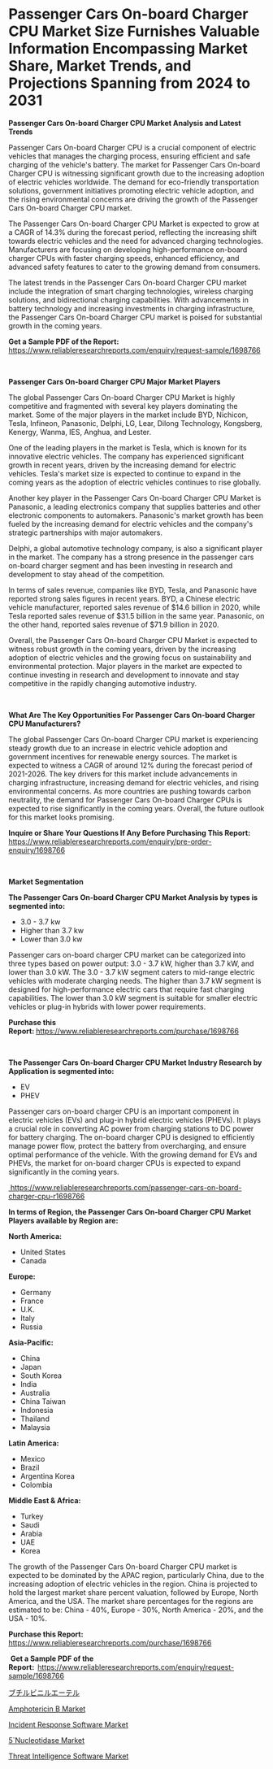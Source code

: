 <p><h1>Passenger Cars On-board Charger CPU Market Size Furnishes Valuable Information Encompassing Market Share, Market Trends, and Projections Spanning from 2024 to 2031</h1></p><p><strong>Passenger Cars On-board Charger CPU Market Analysis and Latest Trends</strong></p>
<p><p>Passenger Cars On-board Charger CPU is a crucial component of electric vehicles that manages the charging process, ensuring efficient and safe charging of the vehicle's battery. The market for Passenger Cars On-board Charger CPU is witnessing significant growth due to the increasing adoption of electric vehicles worldwide. The demand for eco-friendly transportation solutions, government initiatives promoting electric vehicle adoption, and the rising environmental concerns are driving the growth of the Passenger Cars On-board Charger CPU market.</p><p>The Passenger Cars On-board Charger CPU Market is expected to grow at a CAGR of 14.3% during the forecast period, reflecting the increasing shift towards electric vehicles and the need for advanced charging technologies. Manufacturers are focusing on developing high-performance on-board charger CPUs with faster charging speeds, enhanced efficiency, and advanced safety features to cater to the growing demand from consumers.</p><p>The latest trends in the Passenger Cars On-board Charger CPU market include the integration of smart charging technologies, wireless charging solutions, and bidirectional charging capabilities. With advancements in battery technology and increasing investments in charging infrastructure, the Passenger Cars On-board Charger CPU market is poised for substantial growth in the coming years.</p></p>
<p><strong>Get a Sample PDF of the Report:&nbsp;</strong> <a href="https://www.reliableresearchreports.com/enquiry/request-sample/1698766">https://www.reliableresearchreports.com/enquiry/request-sample/1698766</a></p>
<p>&nbsp;</p>
<p><strong>Passenger Cars On-board Charger CPU Major Market Players</strong></p>
<p><p>The global Passenger Cars On-board Charger CPU Market is highly competitive and fragmented with several key players dominating the market. Some of the major players in the market include BYD, Nichicon, Tesla, Infineon, Panasonic, Delphi, LG, Lear, Dilong Technology, Kongsberg, Kenergy, Wanma, IES, Anghua, and Lester.</p><p>One of the leading players in the market is Tesla, which is known for its innovative electric vehicles. The company has experienced significant growth in recent years, driven by the increasing demand for electric vehicles. Tesla's market size is expected to continue to expand in the coming years as the adoption of electric vehicles continues to rise globally.</p><p>Another key player in the Passenger Cars On-board Charger CPU Market is Panasonic, a leading electronics company that supplies batteries and other electronic components to automakers. Panasonic's market growth has been fueled by the increasing demand for electric vehicles and the company's strategic partnerships with major automakers.</p><p>Delphi, a global automotive technology company, is also a significant player in the market. The company has a strong presence in the passenger cars on-board charger segment and has been investing in research and development to stay ahead of the competition.</p><p>In terms of sales revenue, companies like BYD, Tesla, and Panasonic have reported strong sales figures in recent years. BYD, a Chinese electric vehicle manufacturer, reported sales revenue of $14.6 billion in 2020, while Tesla reported sales revenue of $31.5 billion in the same year. Panasonic, on the other hand, reported sales revenue of $71.9 billion in 2020.</p><p>Overall, the Passenger Cars On-board Charger CPU Market is expected to witness robust growth in the coming years, driven by the increasing adoption of electric vehicles and the growing focus on sustainability and environmental protection. Major players in the market are expected to continue investing in research and development to innovate and stay competitive in the rapidly changing automotive industry.</p></p>
<p>&nbsp;</p>
<p><strong>What Are The Key Opportunities For Passenger Cars On-board Charger CPU Manufacturers?</strong></p>
<p><p>The global Passenger Cars On-board Charger CPU market is experiencing steady growth due to an increase in electric vehicle adoption and government incentives for renewable energy sources. The market is expected to witness a CAGR of around 12% during the forecast period of 2021-2026. The key drivers for this market include advancements in charging infrastructure, increasing demand for electric vehicles, and rising environmental concerns. As more countries are pushing towards carbon neutrality, the demand for Passenger Cars On-board Charger CPUs is expected to rise significantly in the coming years. Overall, the future outlook for this market looks promising.</p></p>
<p><strong>Inquire or Share Your Questions If Any Before Purchasing This Report:</strong> <a href="https://www.reliableresearchreports.com/enquiry/pre-order-enquiry/1698766">https://www.reliableresearchreports.com/enquiry/pre-order-enquiry/1698766</a></p>
<p>&nbsp;</p>
<p><strong>Market Segmentation</strong></p>
<p><strong>The Passenger Cars On-board Charger CPU Market Analysis by types is segmented into:</strong></p>
<p><ul><li>3.0 - 3.7 kw</li><li>Higher than 3.7 kw</li><li>Lower than 3.0 kw</li></ul></p>
<p><p>Passenger cars on-board charger CPU market can be categorized into three types based on power output: 3.0 - 3.7 kW, higher than 3.7 kW, and lower than 3.0 kW. The 3.0 - 3.7 kW segment caters to mid-range electric vehicles with moderate charging needs. The higher than 3.7 kW segment is designed for high-performance electric cars that require fast charging capabilities. The lower than 3.0 kW segment is suitable for smaller electric vehicles or plug-in hybrids with lower power requirements.</p></p>
<p><strong>Purchase this Report:&nbsp;</strong><a href="https://www.reliableresearchreports.com/purchase/1698766">https://www.reliableresearchreports.com/purchase/1698766</a></p>
<p>&nbsp;</p>
<p><strong>The Passenger Cars On-board Charger CPU Market Industry Research by Application is segmented into:</strong></p>
<p><ul><li>EV</li><li>PHEV</li></ul></p>
<p><p>Passenger cars on-board charger CPU is an important component in electric vehicles (EVs) and plug-in hybrid electric vehicles (PHEVs). It plays a crucial role in converting AC power from charging stations to DC power for battery charging. The on-board charger CPU is designed to efficiently manage power flow, protect the battery from overcharging, and ensure optimal performance of the vehicle. With the growing demand for EVs and PHEVs, the market for on-board charger CPUs is expected to expand significantly in the coming years.</p></p>
<p><a href="https://www.reliableresearchreports.com/passenger-cars-on-board-charger-cpu-r1698766">&nbsp;https://www.reliableresearchreports.com/passenger-cars-on-board-charger-cpu-r1698766</a></p>
<p><strong>In terms of Region, the Passenger Cars On-board Charger CPU Market Players available by Region are:</strong></p>
<p>
    <p> <strong> North America: </strong>
        <ul>
            <li>United States</li>
            <li>Canada</li>
        </ul>
        </p> 
    <p> <strong> Europe: </strong>
        <ul>
            <li>Germany</li>
            <li>France</li>
            <li>U.K.</li>
            <li>Italy</li>
            <li>Russia</li>
        </ul>
        </p> 
    <p> <strong> Asia-Pacific: </strong>
        <ul>
            <li>China</li>
            <li>Japan</li>
            <li>South Korea</li>
            <li>India</li>
            <li>Australia</li>
            <li>China Taiwan</li>
            <li>Indonesia</li>
            <li>Thailand</li>
            <li>Malaysia</li>
        </ul>
        </p> 
    <p> <strong> Latin America: </strong>
        <ul>
            <li>Mexico</li>
            <li>Brazil</li>
            <li>Argentina Korea</li>
            <li>Colombia</li>
        </ul>
        </p> 
    <p> <strong> Middle East & Africa: </strong>
        <ul>
            <li>Turkey</li>
            <li>Saudi</li>
            <li>Arabia</li>
            <li>UAE</li>
            <li>Korea</li>
        </ul>
    </p>
    </p>
<p><p>The growth of the Passenger Cars On-board Charger CPU market is expected to be dominated by the APAC region, particularly China, due to the increasing adoption of electric vehicles in the region. China is projected to hold the largest market share percent valuation, followed by Europe, North America, and the USA. The market share percentages for the regions are estimated to be: China - 40%, Europe - 30%, North America - 20%, and the USA - 10%.</p></p>
<p><strong>Purchase this Report: </strong><a href="https://www.reliableresearchreports.com/purchase/1698766">https://www.reliableresearchreports.com/purchase/1698766</a></p>
<p>&nbsp;<strong>Get a Sample PDF of the Report:&nbsp;&nbsp;</strong><a href="https://www.reliableresearchreports.com/enquiry/request-sample/1698766">https://www.reliableresearchreports.com/enquiry/request-sample/1698766</a></p>
<p><strong></strong></p>
<p><p><a href="https://github.com/BrionnaBoyle/Market-Research-Report-List-1/blob/main/827858365714.md">ブチルビニルエーテル</a></p><p><a href="https://github.com/redneck06/Market-Research-Report-List-3/blob/main/amphotericin-b-market.md">Amphotericin B Market</a></p><p><a href="https://www.linkedin.com/pulse/incident-response-software-market-size-reveals-best-marketing-a14if">Incident Response Software Market</a></p><p><a href="https://github.com/nicoletavirag/Market-Research-Report-List-3/blob/main/5nucleotidase-market.md">5`Nucleotidase Market</a></p><p><a href="https://www.linkedin.com/pulse/analyzing-threat-intelligence-software-mark-research-c7qwf">Threat Intelligence Software Market</a></p></p>